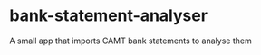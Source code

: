 bank-statement-analyser
=======================

A small app that imports CAMT bank statements to analyse them
